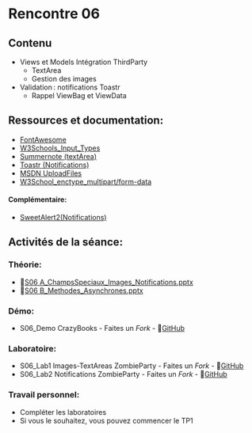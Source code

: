# Rencontre 06

## Contenu
- Views et Models Intégration ThirdParty 
  - TextArea 
  - Gestion des images 
- Validation : notifications Toastr 
  - Rappel ViewBag et ViewData 

## Ressources et documentation: 
- [FontAwesome](https://fontawesome.com/)
- [W3Schools_Input_Types](https://www.w3schools.com/html/html_form_input_types.asp)
- [Summernote (textArea)](https://summernote.org/)
- [Toastr (Notifications)](https://codeseven.github.io/toastr/) 
- [MSDN UploadFiles](https://docs.microsoft.com/en-us/aspnet/core/mvc/models/file-uploads?view=aspnetcore-5.0) 
- [W3School_enctype_multipart/form-data](https://www.w3schools.com/tags/att_form_enctype.asp)

#### Complémentaire: 
- [SweetAlert2(Notifications)](https://sweetalert2.github.io/)

## Activités de la séance:
### Théorie:  
- 🔗[S06 A_ChampsSpeciaux_Images_Notifications.pptx](https://cegepedouardmontpetit-my.sharepoint.com/:p:/r/personal/valerie_turgeon_cegepmontpetit_ca/Documents/420_3W6_SITE/E24_PowerPoints/S06A_ChampsSpeciaux_Images_Notifications.pptx?d=w46043de39e8c4fd8a904479c927fc9ec&csf=1&web=1&e=JQ9lvY)
- 🔗[S06 B_Methodes_Asynchrones.pptx](https://cegepedouardmontpetit-my.sharepoint.com/:p:/r/personal/valerie_turgeon_cegepmontpetit_ca/Documents/420_3W6_SITE/E24_PowerPoints/S06B_Methodes_Asynchrones.pptx?d=w1f5ad9837953496d8eed2c09e8cea848&csf=1&web=1&e=dE0kWV)

### Démo:
- S06_Demo CrazyBooks - Faites un *Fork* - 🔗[GitHub](https://github.com/ProgWebTransFC/E24_S06_Demo1)

### Laboratoire: 
- S06_Lab1 Images-TextAreas ZombieParty - Faites un *Fork* - 🔗[GitHub](https://github.com/ProgWebTransFC/S06_Lab1/tree/main)
- S06_Lab2 Notifications ZombieParty - Faites un *Fork* - 🔗[GitHub](https://github.com/ProgWebTransFC/E24_S06_Lab2)


### Travail personnel: 
- Compléter les laboratoires
- Si vous le souhaitez, vous pouvez commencer le TP1

